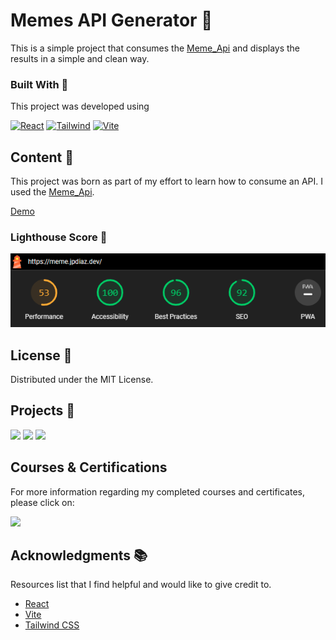# Memes API Generator 🤣

This is a simple project that consumes the [Meme_Api](httpsgithub.comD3vdMeme_Api) and displays the results in a simple and clean way.

<!-- BUILD WITH -->

### Built With 🔑

This project was developed using

[![React](https://img.shields.io/badge/React-61DAFB.svg?style=for-the-badge&logo=React&logoColor=black)](https://www.w3schools.com/whatis/whatis_react.asp)
[![Tailwind](https://img.shields.io/badge/Tailwind%20CSS-06B6D4.svg?style=for-the-badge&logo=Tailwind-CSS&logoColor=white)](https://tailwindcss.com/)
[![Vite](https://img.shields.io/badge/Vite-646CFF.svg?style=for-the-badge&logo=Vite&logoColor=white)](https://vitejs.dev/)

<!-- CONTENT -->

## Content 🚦

This project was born as part of my effort to learn how to consume an API. I used the [Meme_Api](httpsgithub.comD3vdMeme_Api).

[Demo](https://meme.jpdiaz.dev/)

### Lighthouse Score 🚀

<img src="./src/assets/images/lighthouse.png" />

<!-- LICENSE -->

## License 📜

Distributed under the MIT License.

<!-- RELATED PROJECTS -->

## Projects 🚀

[![](https://img.shields.io/badge/Platzi_Repos-121f3d?style=for-the-badge&logo=Platzi&logoColor=98CA3F)](#)
[![](https://img.shields.io/badge/2021-222?style=for-the-badge)](https://github.com/JuanPabloDiaz/platzi/tree/main/2021)
[![](https://img.shields.io/badge/2022-222?style=for-the-badge)](https://github.com/JuanPabloDiaz/platzi/tree/main/2022)

## Courses & Certifications

For more information regarding my completed courses and certificates, please click on:

[![](https://img.shields.io/badge/Platzi_Profile-121f3d?style=for-the-badge&logo=Platzi&logoColor=98CA3F)](https://platzi.com/p/1diazdev/)<!-- ACKNOWLEDGMENTS -->

## Acknowledgments 📚

Resources list that I find helpful and would like to give credit to.

- [React](https://reactjs.org/)
- [Vite](https://vitejs.dev/)
- [Tailwind CSS](https://tailwindcss.com/)
